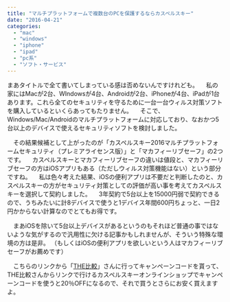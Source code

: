 ```yaml
---
title: "マルチプラットフォームで複数台のPCを保護するならカスペルスキー"
date: "2016-04-21"
categories: 
  - "mac"
  - "windows"
  - "iphone"
  - "ipad"
  - "pc系"
  - "ソフト・サービス"
---
```


まあタイトルで全て書いてしまっている感は否めないんですけれども。 　私の家にはMacが2台、WIndowsが4台、Androidが2台、iPhoneが4台、iPadが1台あります。これら全てのセキュリティを守るために一台一台ウィルス対策ソフトを購入しているといくらあってもたりません。 　そこで、Windows/Mac/Androidのマルチプラットフォームに対応しており、なおかつ5台以上のデバイスで使えるセキュリティソフトを検討しました。

　その結果候補として上がったのが「カスペルスキー2016マルチプラットフォームセキュリティ（プレミアライセンス版）」と「マカフィーリブセーフ」の2つです。 　カスペルスキーとマカフィーリブセーフの違いは値段と、マカフィーリブセーフの方はiOSアプリもある（ただしウィルス対策機能はない）という部分ですね。 　私は色々考えた結果、iOSの便利アプリは不要だと判断したのと、カスペルスキーの方がセキュリティ対策としての評価が高い事を考えてカスペルスキーを選択して契約しました。 　3年契約で5台以上を15000円弱で契約できるので、うちみたいに計8デバイスで使うと1デバイス年間600円ちょっと、一日2円かからない計算なのでとてもお得です。

　まあiOSを除いて5台以上デバイスがあるというのもそれほど普通の事ではないような気がするので汎用性に欠ける記事かもしれませんが、そういう特殊な環境の方は是非。 （もしくはiOSの便利アプリを欲しいという人はマカフィーリブセーフがお薦めです）

　こちらのリンクから「[THE比較](http://thehikaku.net/security/kaspersky/)」さんに行ってキャンペーンコードを貰って、THE比較さんからリンクで行けるカスペルスキーオンラインショップでキャンペーンコードを使うと20％OFFになるので、それで買うとさらにお安く買えますよ。
